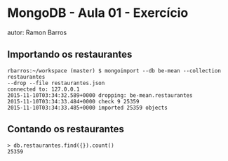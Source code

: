 # MongoDB - Aula 01 - Exercício
autor: Ramon Barros

## Importando os restaurantes

```
rbarros:~/workspace (master) $ mongoimport --db be-mean --collection restaurantes 
--drop --file restaurantes.json                                                 
connected to: 127.0.0.1
2015-11-10T03:34:32.589+0000 dropping: be-mean.restaurantes
2015-11-10T03:34:33.484+0000 check 9 25359
2015-11-10T03:34:33.485+0000 imported 25359 objects
```

## Contando os restaurantes

```
> db.restaurantes.find({}).count()
25359
```
